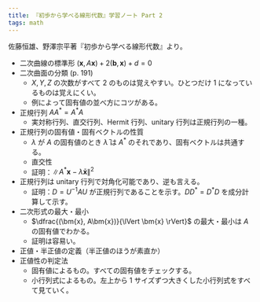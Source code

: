 ```yaml
---
title: 『初歩から学べる線形代数』学習ノート Part 2
tags: math
---
```


佐藤恒雄、野澤宗平著『初歩から学べる線形代数』より。

* 二次曲線の標準形 $(\bm{x}, A\bm{x}) + 2(\bm{b}, \bm{x}) + d = 0$
* 二次曲面の分類 (p. 191)
  * $X, Y, Z$ の次数がすべて 2 のものは覚えやすい。ひとつだけ 1 になっているものは覚えにくい。
  * 例によって固有値の並べ方にコツがある。
* 正規行列 $AA^\ast = A^\ast A$
  * 実対称行列、直交行列、Hermit 行列、unitary 行列は正規行列の一種。
* 正規行列の固有値・固有ベクトルの性質
  * $\lambda$ が $A$ の固有値のとき $\bar{\lambda}$ は $A^\ast$ のそれであり、固有ベクトルは共通する。
  * 直交性
  * 証明：$\lVert A^\ast \bm{x} - \bar{\lambda}\bm{x} \rVert^2$
* 正規行列は unitary 行列で対角化可能であり、逆も言える。
  * 証明：$D = U^{-1}AU$ が正規行列であることを示す。$DD^\ast = D^\ast D$ を成分計算して示す。
* 二次形式の最大・最小
  * $\dfrac{(\bm{x}, A\bm{x})}{\lVert \bm{x} \rVert}$ の最大・最小は $A$ の固有値でわかる。
  * 証明は容易い。
* 正値・半正値の定義（半正値のほうが素直か）
* 正値性の判定法
  * 固有値によるもの。すべての固有値をチェックする。
  * 小行列式によるもの。左上から 1 サイズずつ大きくした小行列式をすべて見ていく。
